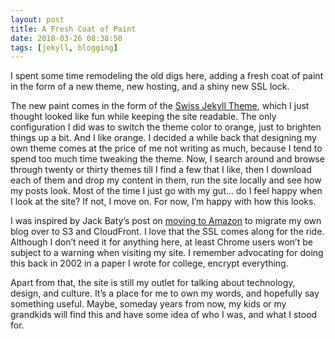 ```yaml
---
layout: post
title: A Fresh Coat of Paint
date: 2018-03-26 08:38:50
tags: [jekyll, blogging]
---
```


I spent some time remodeling the old digs here, adding a fresh coat of paint in the form of a new theme, new hosting, and a shiny new SSL lock. 

The new paint comes in the form of the [Swiss Jekyll Theme][1], which I just thought looked like fun while keeping the site readable. The only configuration I did was to switch the theme color to orange, just to brighten things up a bit. And I like orange. I decided a while back that designing my own theme comes at the price of me not writing as much, because I tend to spend too much time tweaking the theme. Now, I search around and browse through twenty or thirty themes till I find a few that I like, then I download each of them and drop my content in them, run the site locally and see how my posts look. Most of the time I just go with my gut… do I feel happy when I look at the site? If not, I move on. For now, I’m happy with how this looks. 

I was inspired by Jack Baty’s post on [moving to Amazon][2] to migrate my own blog over to S3 and CloudFront. I love that the SSL comes along for the ride. Although I don’t need it for anything here, at least Chrome users won’t be subject to a warning when visiting my site. I remember advocating for doing this back in 2002 in a paper I wrote for college, encrypt everything. 

Apart from that, the site is still my outlet for talking about technology, design, and culture. It’s a place for me to own my words, and hopefully say something useful. Maybe, someday years from now, my kids or my grandkids will find this and have some idea of who I was, and what I stood for. 


[1]:	https://github.com/broccolini/swiss
[2]:	https://www.baty.net/2018/moving-to-amazon-s3/